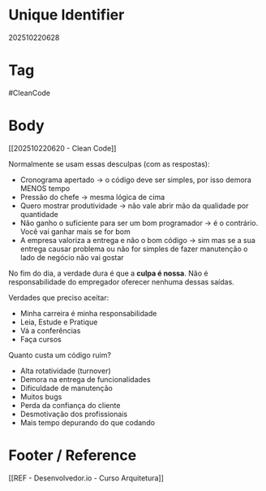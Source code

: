 # Unique Identifier
202510220628

# Tag
#CleanCode 

# Body
[[202510220620 - Clean Code]]

Normalmente se usam essas desculpas (com as respostas):
- Cronograma apertado -> o código deve ser simples, por isso demora MENOS tempo
- Pressão do chefe -> mesma lógica de cima
- Quero mostrar produtividade -> não vale abrir mão da qualidade por quantidade
- Não ganho o suficiente para ser um bom programador -> é o contrário. Você vai ganhar mais se for bom
- A empresa valoriza a entrega e não o bom código -> sim mas se a sua entrega causar problema ou não for simples de fazer manutenção o lado de negócio não vai gostar

No fim do dia, a verdade dura é que a **culpa é nossa**. Não é responsabilidade do empregador oferecer nenhuma dessas saídas.

Verdades que preciso aceitar:
- Minha carreira é minha responsabilidade
- Leia, Estude e Pratique
- Vá a conferências
- Faça cursos

Quanto custa um código ruim?
- Alta rotatividade (turnover)
- Demora na entrega de funcionalidades
- Dificuldade de manutenção
- Muitos bugs
- Perda da confiança do cliente
- Desmotivação dos profissionais
- Mais tempo depurando do que codando

# Footer / Reference
[[REF - Desenvolvedor.io - Curso Arquitetura]]